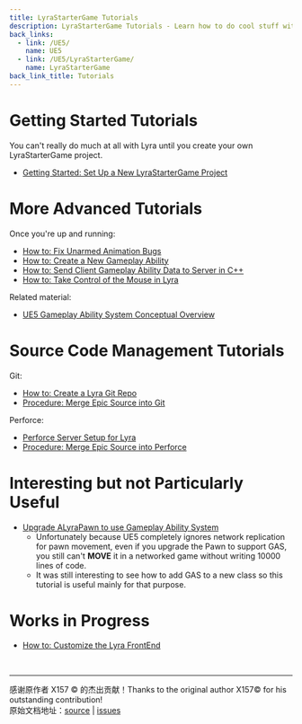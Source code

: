 ```yaml
---
title: LyraStarterGame Tutorials
description: LyraStarterGame Tutorials - Learn how to do cool stuff with LyraStarterGame
back_links:
  - link: /UE5/
    name: UE5
  - link: /UE5/LyraStarterGame/
    name: LyraStarterGame
back_link_title: Tutorials
---
```



# Getting Started Tutorials

You can't really do much at all with Lyra until you create your own LyraStarterGame project.

- [Getting Started: Set Up a New LyraStarterGame Project](../Getting-Started-Setting-Up-a-New-LyraStarterGame-Project)


# More Advanced Tutorials

Once you're up and running:

- [How to: Fix Unarmed Animation Bugs](./How-To-Fix-Lyra-Unarmed-Animation-Bugs)
- [How to: Create a New Gameplay Ability](./How-To-Create-a-New-Gameplay-Ability)
- [How to: Send Client Gameplay Ability Data to Server in C++](/UE5/GameplayAbilitySystem/How-To-Send-Client-Gameplay-Ability-Data-to-Server-in-C++)
- [How to: Take Control of the Mouse in Lyra](./How-to-Take-Control-of-the-Mouse)

Related material:

- [UE5 Gameplay Ability System Conceptual Overview](/UE5/GameplayAbilitySystem/)


# Source Code Management Tutorials

Git:

- [How to: Create a Lyra Git Repo](./How-to-Create-a-Lyra-Repo)
- [Procedure: Merge Epic Source into Git](./Procedure-Merge-Epic-Source-into-Git)

Perforce:

- [Perforce Server Setup for Lyra](/Perforce/)
- [Procedure: Merge Epic Source into Perforce](./Procedure-Merge-Epic-Source-into-Perforce)


# Interesting but not Particularly Useful

- [Upgrade ALyraPawn to use Gameplay Ability System](https://youtu.be/Y_j3PWhYgk4)
  - Unfortunately because UE5 completely ignores network replication for pawn movement, even if you upgrade the Pawn to support GAS, you still can't **MOVE** it in a networked game without writing 10000 lines of code.
  - It was still interesting to see how to add GAS to a new class so this tutorial is useful mainly for that purpose.


# Works in Progress

- [How to: Customize the Lyra FrontEnd](../How-To-Customize-Lyra-FrontEnd)


<br/>
<hr/>
<div class="container">
    <p> 感谢原作者 X157 &copy; 的杰出贡献！Thanks to the original author X157&copy; for his outstanding contribution!<br/>
        原始文档地址：<a href="https://x157.github.io">source</a> | <a href="https://github.com/x157/x157.github.io/issues">issues</a>
    </p>
</div>